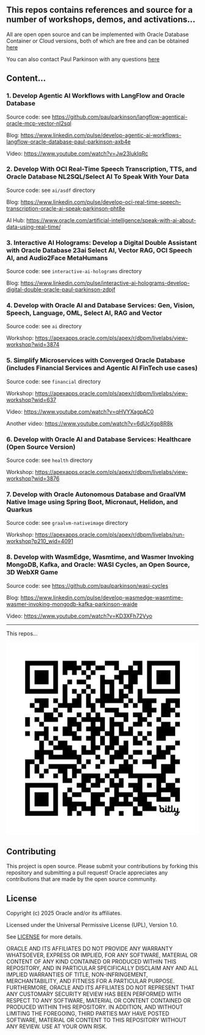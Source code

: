 ## This repos contains references and source for a number of workshops, demos, and activations...

All are open open source and can be implemented with Oracle Database Container or Cloud versions, both of which are free and can be obtained [here](https://bit.ly/langflow_oracledatabase)

You can also contact Paul Parkinson with any questions [here](https://www.linkedin.com/in/pauldparkinson/)


## Content...


### 1. Develop Agentic AI Workflows with LangFlow and Oracle Database
Source code: see https://github.com/paulparkinson/langflow-agenticai-oracle-mcp-vector-nl2sql

Blog: https://www.linkedin.com/pulse/develop-agentic-ai-workflows-langflow-oracle-database-paul-parkinson-axb4e

Video: https://www.youtube.com/watch?v=Jw23lukIqRc


### 2. Develop With OCI Real-Time Speech Transcription, TTS, and Oracle Database NL2SQL/Select AI To Speak With Your Data
Source code: see `ai/asdf` directory

Blog: https://www.linkedin.com/pulse/develop-oci-real-time-speech-transcription-oracle-ai-speak-parkinson-pht8e

AI Hub: https://www.oracle.com/artificial-intelligence/speak-with-ai-about-data-using-real-time/

### 3. Interactive AI Holograms: Develop a Digital Double Assistant with Oracle Database 23ai Select AI, Vector RAG, OCI Speech AI, and Audio2Face MetaHumans
Source code: see `interactive-ai-holograms` directory

Blog: https://www.linkedin.com/pulse/interactive-ai-holograms-develop-digital-double-oracle-paul-parkinson-zdpjf


### 4. Develop with Oracle AI and Database Services: Gen, Vision, Speech, Language, OML, Select AI, RAG and Vector
Source code: see `ai` directory

Workshop: https://apexapps.oracle.com/pls/apex/r/dbpm/livelabs/view-workshop?wid=3874


### 5. Simplify Microservices with Converged Oracle Database (includes Financial Services and Agentic AI FinTech use cases)
Source code: see `financial` directory

Workshop: https://apexapps.oracle.com/pls/apex/r/dbpm/livelabs/view-workshop?wid=637

Video: https://www.youtube.com/watch?v=qHVYXagpAC0

Another video: https://www.youtube.com/watch?v=6dUcXgp8R8k


### 6. Develop with Oracle AI and Database Services: Healthcare (Open Source Version)
Source code: see `health` directory

Workshop: https://apexapps.oracle.com/pls/apex/r/dbpm/livelabs/view-workshop?wid=3876


### 7. Develop with Oracle Autonomous Database and GraalVM Native Image using Spring Boot, Micronaut, Helidon, and Quarkus
Source code: see `graalvm-nativeimage` directory

Workshop: https://apexapps.oracle.com/pls/apex/r/dbpm/livelabs/run-workshop?p210_wid=4091


### 8. Develop with WasmEdge, Wasmtime, and Wasmer Invoking MongoDB, Kafka, and Oracle: WASI Cycles, an Open Source, 3D WebXR Game
Source code: see https://github.com/paulparkinson/wasi-cycles

Blog: https://www.linkedin.com/pulse/develop-wasmedge-wasmtime-wasmer-invoking-mongodb-kafka-parkinson-wajde

Video: https://www.youtube.com/watch?v=KD3XFh72Vyo


___________

This repos...

![Oracle AI for Sustainable Development](bit.ly_pauloracledev.png)

## Contributing
This project is open source.  Please submit your contributions by forking this repository and submitting a pull request!  Oracle appreciates any contributions that are made by the open source community.

## License
Copyright (c) 2025 Oracle and/or its affiliates.

Licensed under the Universal Permissive License (UPL), Version 1.0.

See [LICENSE](LICENSE) for more details.

ORACLE AND ITS AFFILIATES DO NOT PROVIDE ANY WARRANTY WHATSOEVER, EXPRESS OR IMPLIED, FOR ANY SOFTWARE, MATERIAL OR CONTENT OF ANY KIND CONTAINED OR PRODUCED WITHIN THIS REPOSITORY, AND IN PARTICULAR SPECIFICALLY DISCLAIM ANY AND ALL IMPLIED WARRANTIES OF TITLE, NON-INFRINGEMENT, MERCHANTABILITY, AND FITNESS FOR A PARTICULAR PURPOSE.  FURTHERMORE, ORACLE AND ITS AFFILIATES DO NOT REPRESENT THAT ANY CUSTOMARY SECURITY REVIEW HAS BEEN PERFORMED WITH RESPECT TO ANY SOFTWARE, MATERIAL OR CONTENT CONTAINED OR PRODUCED WITHIN THIS REPOSITORY. IN ADDITION, AND WITHOUT LIMITING THE FOREGOING, THIRD PARTIES MAY HAVE POSTED SOFTWARE, MATERIAL OR CONTENT TO THIS REPOSITORY WITHOUT ANY REVIEW. USE AT YOUR OWN RISK. 
